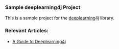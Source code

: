 ### Sample deeplearning4j Project
This is a sample project for the [deeplearning4j](https://deeplearning4j.org) library.

### Relevant Articles:
- [A Guide to Deeplearning4j](http://www.baeldung.com/deeplearning4j)
